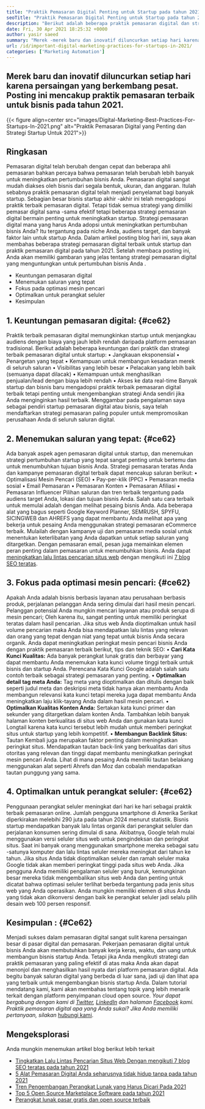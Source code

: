 ```yaml
---
title: "Praktik Pemasaran Digital Penting untuk Startup pada tahun 2021" 
seoTitle: "Praktik Pemasaran Digital Penting untuk Startup pada tahun 2021" 
description: "Berikut adalah beberapa praktik pemasaran digital dan strategi pemasaran digital terbaik untuk startup dan tren bisnis yang akan kita lihat pada tahun 2021." 
date: Fri, 30 Apr 2021 18:25:32 +0000
author: yasir saeed
summary: "Merek -merek baru dan inovatif diluncurkan setiap hari karena persaingan yang berkembang pesat. Posting ini mencakup praktik pemasaran terbaik untuk bisnis pada tahun 2021." 
url: /id/important-digital-marketing-practices-for-startups-in-2021/
categories: ['Marketing Automation']
---
```


## Merek baru dan inovatif diluncurkan setiap hari karena persaingan yang berkembang pesat. Posting ini mencakup praktik pemasaran terbaik untuk bisnis pada tahun 2021.

{{< figure align=center src="images/Digital-Marketing-Best-Practices-For-Startups-In-2021.png" alt="Praktik Pemasaran Digital yang Penting dan Strategi Startup Untuk 2021">}}


## **Ringkasan**
Pemasaran digital telah berubah dengan cepat dan beberapa ahli pemasaran bahkan percaya bahwa pemasaran telah berubah lebih banyak untuk meningkatkan pertumbuhan bisnis Anda. Pemasaran digital sangat mudah diakses oleh bisnis dari segala bentuk, ukuran, dan anggaran. Itulah sebabnya praktik pemasaran digital telah menjadi penyelamat bagi banyak startup.
Sebagian besar bisnis startup akhir -akhir ini telah mengadopsi praktik terbaik pemasaran digital. Tetapi tidak semua strategi yang dimiliki pemasar digital sama -sama efektif tetapi beberapa strategi pemasaran digital bermain penting untuk meningkatkan startup. Strategi pemasaran digital mana yang harus Anda adopsi untuk meningkatkan pertumbuhan bisnis Anda? Itu tergantung pada niche Anda, audiens target, dan banyak faktor lain untuk startup Anda.
Dalam artikel posting blog hari ini, saya akan membahas beberapa strategi pemasaran digital terbaik untuk startup dan praktik pemasaran digital pada tahun 2021. Setelah membaca posting ini, Anda akan memiliki gambaran yang jelas tentang strategi pemasaran digital yang menguntungkan untuk pertumbuhan bisnis Anda .
  * Keuntungan pemasaran digital
  * Menemukan saluran yang tepat
  * Fokus pada optimasi mesin pencari
  * Optimalkan untuk perangkat seluler
  * Kesimpulan

## 1. **Keuntungan pemasaran digital:** {#ce62}
Praktik terbaik pemasaran digital memungkinkan startup untuk menjangkau audiens dengan biaya yang jauh lebih rendah daripada platform pemasaran tradisional. Berikut adalah beberapa keuntungan dari praktik dan strategi terbaik pemasaran digital untuk startup:
• Jangkauan eksponensial
• Penargetan yang tepat
• Kemampuan untuk membangun kesadaran merek di seluruh saluran
• Visibilitas yang lebih besar
• Pelacakan yang lebih baik (semuanya dapat dilacak)
• Kemampuan untuk menghasilkan penjualan/lead dengan biaya lebih rendah
• Akses ke data real-time
Banyak startup dan bisnis baru mengadopsi praktik terbaik pemasaran digital terbaik tetapi penting untuk mengembangkan strategi Anda sendiri jika Anda menginginkan hasil terbaik. Menggambar pada pengalaman saya sebagai pendiri startup pemasaran digital atau bisnis, saya telah mendaftarkan strategi pemasaran paling populer untuk mempromosikan perusahaan Anda di seluruh saluran digital.

## 2. **Menemukan saluran yang tepat:** {#ce62}
Ada banyak aspek agen pemasaran digital untuk startup, dan menemukan strategi pertumbuhan startup yang tepat sangat penting untuk bertemu dan untuk menumbuhkan tujuan bisnis Anda. Strategi pemasaran teratas Anda dan kampanye pemasaran digital terbaik dapat mencakup saluran berikut:
• Optimalisasi Mesin Pencari (SEO)
• Pay-per-klik (PPC)
• Pemasaran media sosial
• Email Pemasaran
• Pemasaran Konten
• Pemasaran Afiliasi
• Pemasaran Influencer
Pilihan saluran dan tren terbaik tergantung pada audiens target Anda, lokasi dan tujuan bisnis Anda.
Salah satu cara terbaik untuk memulai adalah dengan melihat pesaing bisnis Anda. Ada beberapa alat yang bagus seperti Google Keyword Planner, SEMRUSH, SPYFU, SICINGWEB dan AHREFS yang dapat membantu Anda melihat apa yang bekerja untuk pesaing Anda menggunakan strategi pemasaran eCommerce terbaik. Mulailah dengan kampanye uji dan pemasaran media sosial untuk menentukan keterlibatan yang Anda dapatkan untuk setiap saluran yang ditargetkan. Dengan pemasaran email, pesan juga memainkan elemen peran penting dalam pemasaran untuk menumbuhkan bisnis. Anda dapat [meningkatkan lalu lintas pencarian situs web][1] dengan mengikuti ini [7 blog SEO teratas][1].

## 3. **Fokus pada optimasi mesin pencari:** {#ce62}
Apakah Anda adalah bisnis berbasis layanan atau perusahaan berbasis produk, perjalanan pelanggan Anda sering dimulai dari hasil mesin pencari. Pelanggan potensial Anda mungkin mencari layanan atau produk serupa di mesin pencari; Oleh karena itu, sangat penting untuk memiliki peringkat teratas dalam hasil pencarian. Jika situs web Anda dioptimalkan untuk hasil volume pencarian maka Anda bisa mendapatkan lalu lintas yang relevan dan orang yang tepat dengan niat yang tepat untuk bisnis Anda secara organik.
Anda dapat meningkatkan peringkat mesin pencari bisnis Anda dengan praktik pemasaran terbaik berikut, tips dan teknik SEO:
• **Cari Kata Kunci Kualitas:**  Ada banyak perangkat lunak gratis dan berbayar yang dapat membantu Anda menemukan kata kunci volume tinggi terbaik untuk bisnis dan startup Anda. Perencana Kata Kunci Google adalah salah satu contoh terbaik sebagai strategi pemasaran yang penting.
• **Optimalkan detail tag meta Anda:**  Tag meta yang dioptimalkan dan ditulis dengan baik seperti judul meta dan deskripsi meta tidak hanya akan membantu Anda membangun relevansi kata kunci tetapi mereka juga dapat membantu Anda meningkatkan laju klik-tayang Anda dalam hasil mesin pencari.
• **Optimalkan Kualitas Konten Anda:**  Sertakan kata kunci primer dan sekunder yang ditargetkan dalam konten Anda. Tambahkan lebih banyak halaman konten berkualitas di situs web Anda dan gunakan kata kunci Longtail karena kata kunci tersebut lebih mudah untuk memberi peringkat situs untuk startup yang lebih kompetitif.
• **Membangun Backlink Situs:**  Tautan Kembali juga merupakan faktor penting dalam meningkatkan peringkat situs. Mendapatkan tautan back-link yang berkualitas dari situs otoritas yang relevan dan tinggi dapat membantu meningkatkan peringkat mesin pencari Anda. Lihat di mana pesaing Anda memiliki tautan belakang menggunakan alat seperti Ahrefs dan Moz dan cobalah mendapatkan tautan punggung yang sama.

## 4. **Optimalkan untuk perangkat seluler:** {#ce62}
Penggunaan perangkat seluler meningkat dari hari ke hari sebagai praktik terbaik pemasaran online. Jumlah pengguna smartphone di Amerika Serikat diperkirakan melebihi 290 juta pada tahun 2024 menurut statistik. Bisnis startup mendapatkan banyak lalu lintas organik dari perangkat seluler dan perjalanan konsumen sering dimulai di sana. Akibatnya, Google telah mulai menggunakan versi seluler situs web untuk pengindeksan dan peringkat situs.
Saat ini banyak orang menggunakan smartphone mereka sebagai satu -satunya komputer dan lalu lintas seluler mereka meningkat dari tahun ke tahun. Jika situs Anda tidak dioptimalkan seluler dan ramah seluler maka Google tidak akan memberi peringkat tinggi pada situs web Anda. Jika pengguna Anda memiliki pengalaman seluler yang buruk, kemungkinan besar mereka tidak mengembalikan situs web Anda dan penting untuk dicatat bahwa optimasi seluler terlihat berbeda tergantung pada jenis situs web yang Anda operasikan. Anda mungkin memiliki elemen di situs Anda yang tidak akan dikonversi dengan baik ke perangkat seluler jadi selalu pilih desain web 100 persen responsif.

## **Kesimpulan** :   {#Ce62}
Menjadi sukses dalam pemasaran digital sangat sulit karena persaingan besar di pasar digital dan pemasaran. Pekerjaan pemasaran digital untuk bisnis Anda akan membutuhkan banyak kerja keras, waktu, dan uang untuk membangun bisnis startup Anda. Tetapi jika Anda mengikuti strategi dan praktik pemasaran yang paling efektif di atas maka Anda akan dapat menonjol dan menghasilkan hasil nyata dari platform pemasaran digital. Ada begitu banyak saluran digital yang berbeda di luar sana, jadi uji dan lihat apa yang terbaik untuk mengembangkan bisnis startup Anda. Dalam tutorial mendatang kami, kami akan membahas tentang topik yang lebih menarik terkait dengan platform penyimpanan cloud open source.
_Your dapat bergabung dengan kami di [Twitter][2], [LinkedIn][3] dan halaman [Facebook][4] kami. Praktik pemasaran digital apa yang Anda sukai? Jika Anda memiliki pertanyaan, silakan_ [hubungi kami][5].

## Mengeksplorasi
Anda mungkin menemukan artikel blog berikut lebih terkait
  * [Tingkatkan Lalu Lintas Pencarian Situs Web Dengan mengikuti 7 blog SEO teratas pada tahun 2021][1]
  * [5 Alat Pemasaran Digital Anda seharusnya tidak hidup tanpa pada tahun 2021][6]
  * [Tren Pengembangan Perangkat Lunak yang Harus Dicari Pada 2021][7]
  * [Top 5 Open Source Marketplace Software pada tahun 2021][8]
  * [Perangkat lunak pasar gratis dan open source terbaik][9]

  
[1]: https://blog.containerize.com/blogging/increase-website-search-traffic-by-following-top-7-seo-blogs/
[2]: https://twitter.com/containerize_co
[3]: https://www.linkedin.com/company/containerize/
[4]: http://facebook.com/containerize
[5]: mailto:yasir.saeed@aspose.com
[6]: https://blog.containerize.com/2021/01/03/5-digital-marketing-tools-you-shouldn%e2%80%99t-live-without-in-2021/
[7]: https://blog.containerize.com/marketplace/top-5-open-source-marketplace-software-in-2021/
[8]: https://blog.containerize.com/content-management/integrate-mautic-with-joomla-for-marketing-automation/
[9]: https://products.containerize.com/marketplace/
